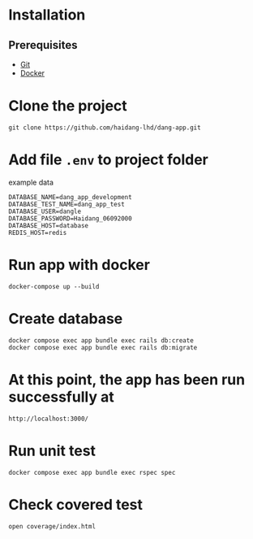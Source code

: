 # Installation
## Prerequisites
  * [Git](http://git-scm.com/)
  * [Docker](https://docs.docker.com/get-docker/)

# Clone the project
  `git clone https://github.com/haidang-lhd/dang-app.git`
  
# Add file `.env` to project folder
example data
````
DATABASE_NAME=dang_app_development
DATABASE_TEST_NAME=dang_app_test
DATABASE_USER=dangle
DATABASE_PASSWORD=Haidang_06092000
DATABASE_HOST=database
REDIS_HOST=redis
````

# Run app with docker
`docker-compose up --build`


# Create database
````
docker compose exec app bundle exec rails db:create
docker compose exec app bundle exec rails db:migrate
````


# At this point, the app has been run successfully at
`http://localhost:3000/`

# Run unit test

`docker compose exec app bundle exec rspec spec`


# Check covered test

`open coverage/index.html`

